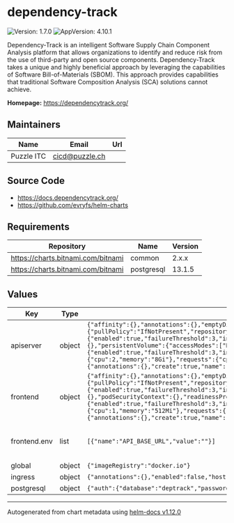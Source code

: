 # dependency-track

![Version: 1.7.0](https://img.shields.io/badge/Version-1.7.0-informational?style=flat-square) ![AppVersion: 4.10.1](https://img.shields.io/badge/AppVersion-4.10.1-informational?style=flat-square)

Dependency-Track is an intelligent Software Supply Chain Component Analysis platform that allows organizations to identify and reduce risk from the use of third-party and open source components. Dependency-Track takes a unique and highly beneficial approach by leveraging the capabilities of Software Bill-of-Materials (SBOM). This approach provides capabilities that traditional Software Composition Analysis (SCA) solutions cannot achieve.

**Homepage:** <https://dependencytrack.org/>

## Maintainers

| Name | Email | Url |
| ---- | ------ | --- |
| Puzzle ITC | <cicd@puzzle.ch> |  |

## Source Code

* <https://docs.dependencytrack.org/>
* <https://github.com/evryfs/helm-charts>

## Requirements

| Repository | Name | Version |
|------------|------|---------|
| https://charts.bitnami.com/bitnami | common | 2.x.x |
| https://charts.bitnami.com/bitnami | postgresql | 13.1.5 |

## Values

| Key | Type | Default | Description |
|-----|------|---------|-------------|
| apiserver | object | `{"affinity":{},"annotations":{},"emptyDir":{"sizeLimit":"8Gi"},"enabled":true,"env":[],"fullnameOverride":"","image":{"pullPolicy":"IfNotPresent","repository":"dependencytrack/apiserver","tag":"4.10.1"},"initContainers":[],"livenessProbe":{"enabled":true,"failureThreshold":3,"initialDelaySeconds":60,"path":"/api/version","periodSeconds":10,"successThreshold":1,"timeoutSeconds":2},"nameOverride":"","nodeSelector":{},"persistentVolume":{"accessModes":["ReadWriteOnce"],"annotations":{},"enabled":true,"size":"8Gi","storageClass":""},"podSecurityContext":{},"readinessProbe":{"enabled":true,"failureThreshold":3,"initialDelaySeconds":60,"path":"/","periodSeconds":10,"successThreshold":1,"timeoutSeconds":2},"replicaCount":1,"resources":{"limits":{"cpu":2,"memory":"8Gi"},"requests":{"cpu":"500m","memory":"2Gi"}},"securityContext":{},"service":{"annotations":{},"port":80,"type":"ClusterIP"},"serviceAccount":{"annotations":{},"create":true,"name":"apiserver-serviceaccount"},"tolerations":[]}` | config of the apiserver |
| frontend | object | `{"affinity":{},"annotations":{},"emptyDir":{"sizeLimit":"8Gi"},"enabled":true,"env":[{"name":"API_BASE_URL","value":""}],"fullnameOverride":"","image":{"pullPolicy":"IfNotPresent","repository":"dependencytrack/frontend","tag":"4.10.1"},"initContainers":[],"livenessProbe":{"enabled":true,"failureThreshold":3,"initialDelaySeconds":60,"path":"/","periodSeconds":10,"successThreshold":1,"timeoutSeconds":2},"nameOverride":"","nodeSelector":{},"podSecurityContext":{},"readinessProbe":{"enabled":true,"failureThreshold":3,"initialDelaySeconds":60,"path":"/","periodSeconds":10,"successThreshold":1,"timeoutSeconds":2},"replicaCount":1,"resources":{"limits":{"cpu":1,"memory":"512Mi"},"requests":{"cpu":"100m","memory":"128Mi"}},"securityContext":{},"service":{"annotations":{},"port":80,"type":"ClusterIP"},"serviceAccount":{"annotations":{},"create":true,"name":"frontend-serviceaccount"},"tolerations":[]}` | config of the frontend |
| frontend.env | list | `[{"name":"API_BASE_URL","value":""}]` | See https://docs.dependencytrack.org/getting-started/configuration/ for frontend ENV variables. |
| global | object | `{"imageRegistry":"docker.io"}` | global configuration |
| ingress | object | `{"annotations":{},"enabled":false,"host":"chart-example.local","labels":{},"tls":{"enabled":false,"secretName":""}}` | configuration of ingress |
| postgresql | object | `{"auth":{"database":"deptrack","password":"","postgresPassword":"","username":"deptrack"},"enabled":true}` | configuration of postgres |

----------------------------------------------
Autogenerated from chart metadata using [helm-docs v1.12.0](https://github.com/norwoodj/helm-docs/releases/v1.12.0)
